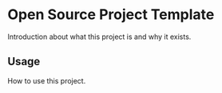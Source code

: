 # Open Source Project Template
Introduction about what this project is and why it exists.

## Usage
How to use this project.
